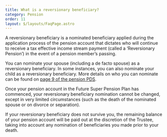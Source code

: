 ```yaml
---
title: What is a reversionary beneficiary?
category: Pension
order: 11
layout: $/layouts/FaqPage.astro
---
```

A reversionary beneficiary is a nominated beneficiary applied during the application process of the pension account that dictates who will continue to receive a tax effective income stream payment (called a ‘Reversionary Pension’) in the event of a pension member’s passing. 

You can nominate your spouse (including a de facto spouse) as a reversionary beneficiary. In some instances, you can also nominate your child as a reversionary beneficiary. More details on who you can nominate can be found on [page 9 of the pension PDS](https://content.myfuturesuper.com.au/forms-docs/FS_PensionPDS_30062022.pdf). 

Once your pension account in the Future Super Pension Plan has commenced, your reversionary beneficiary nomination cannot be changed, except in very limited circumstances (such as the death of the nominated spouse or on divorce or separation).

If your reversionary beneficiary does not survive you, the remaining balance of your pension account will be paid out at the discretion of the Trustee, taking into account any nomination of beneficiaries you made prior to your death.